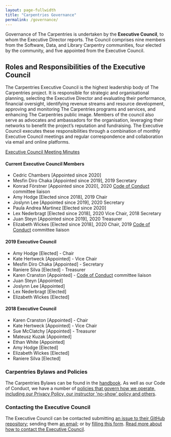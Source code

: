```yaml
---
layout: page-fullwidth
title: "Carpentries Governance"
permalink: /governance/
---
```


Governance of The Carpentries is undertaken by the **Executive Council**, to whom the Executive Director reports. The Council comprises nine members from the Software, Data, and Library Carpentry communities, four elected by the community, and five appointed from the Executive Council.

## Roles and Responsibilities of the Executive Council

The Carpentries Executive Council is the highest leadership body of The Carpentries project. It is responsible for strategic and organisational planning, selecting the Executive Director and evaluating their performance, financial oversight, identifying revenue streams and resource development, approving and monitoring The Carpentries programs and services, and enhancing The Carpentries public image. Members of the council also serve as advocates and ambassadors for the organisation, leveraging their networks to benefit the project’s reputation and fundraising. The Executive Council executes these responsibilities through a combination of monthly Executive Council meetings and regular correspondence and collaboration via email and online platforms.


[Executive Council Meeting Minutes](https://github.com/carpentries/executive-council-info/tree/master/minutes)


#### Current Executive Council Members

- Cedric Chambers [Appointed since 2020]
- Mesfin Diro Chaka [Appointed since 2019], 2019 Secretary
- Konrad Förstner [Appointed since 2020], 2020 [Code of Conduct](https://docs.carpentries.org/topic_folders/policies/code-of-conduct.html) committee liaison
- Amy Hodge [Elected since 2018], 2019 Chair
- Joslynn Lee [Appointed since 2019], 2020 Secretary
- Paula Andrea Martinez [Elected since 2020]
- Lex Nederbragt [Elected since 2018], 2020 Vice Chair, 2018 Secretary
- Juan Steyn [Appointed since 2019], 2020 Treasurer
- Elizabeth Wickes [Elected since 2018], 2020 Chair, 2019 [Code of Conduct](https://docs.carpentries.org/topic_folders/policies/code-of-conduct.html) committee liaison

#### 2019 Executive Council

- Amy Hodge [Elected] - Chair
- Kate Hertweck [Appointed] - Vice Chair
- Mesfin Diro Chaka [Appointed] - Secretary
- Raniere Silva [Elected] - Treasurer
- Karen Cranston [Appointed] - [Code of Conduct](https://docs.carpentries.org/topic_folders/policies/code-of-conduct.html) committee liaison
- Juan Steyn [Appointed]
- Joslynn Lee [Appointed]
- Lex Nederbragt [Elected]
- Elizabeth Wickes [Elected]

#### 2018 Executive Council

- Karen Cranston [Appointed] - Chair
- Kate Hertweck [Appointed] - Vice Chair
- Sue McClatchy [Appointed] - Treasurer
- Mateusz Kuzak [Appointed]
- Ethan White [Appointed]
- Amy Hodge [Elected]
- Elizabeth Wickes [Elected]
- Raniere Silva [Elected]

### Carpentries Bylaws and Policies

The Carpentries Bylaws can be found in the [handbook](https://docs.carpentries.org/topic_folders/governance/bylaws.html).
As well as our Code of Conduct, we have a number of [policies that govern how we operate, including our Privacy Policy, our instructor 'no-show' policy and others](https://docs.carpentries.org/topic_folders/policies/index.html).

### Contacting the Executive Council

The Executive Council can be contacted submitting [an issue to their GitHub repository](https://github.com/carpentries/executive-council-info/issues); sending them [an email](mailto:carpentries-executive-council@carpentries.org); or by [filling this form](https://docs.google.com/forms/d/e/1FAIpQLScdo7AlYfeQN-z5dnO-p8KVI8t17kQUc1VH-Cvrlga5txIwCA/viewform?usp=sf_link).  [Read more about how to contact the Executive Council](https://github.com/carpentries/executive-council-info).

